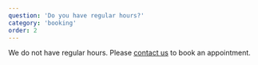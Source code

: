 ```yaml
---
question: 'Do you have regular hours?'
category: 'booking'
order: 2
---
```


We do not have regular hours.
Please [contact us](/enzo-glow-test/contact) to book an appointment.
